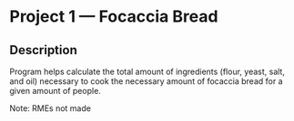 # Project 1 — Focaccia Bread
## Description
Program helps calculate the total amount of ingredients (flour, yeast, salt, and oil) necessary to cook the necessary amount of focaccia bread for a given amount of people.

Note: RMEs not made

